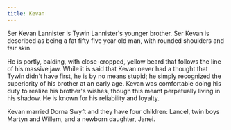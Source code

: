 ```yaml
---
title: Kevan
---
```


Ser Kevan Lannister is Tywin Lannister's younger brother. Ser Kevan is described as being a fat fifty five year old man, with rounded shoulders and fair skin.

He is portly, balding, with close-cropped, yellow beard that follows the line of his massive jaw. While it is said that Kevan never had a thought that Tywin didn't have first, he is by no means stupid; he simply recognized the superiority of his brother at an early age. Kevan was comfortable doing his duty to realize his brother's wishes, though this meant perpetually living in his shadow. He is known for his reliability and loyalty.

Kevan married Dorna Swyft and they have four children: Lancel, twin boys Martyn and Willem, and a newborn daughter, Janei. 


